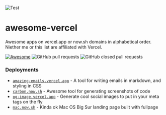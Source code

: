 ![Test](https://og-image.vercel.app/**Awesome**%20Vercel.png?theme=light&md=1&fontSize=100px&images=https%3A%2F%2Fassets.vercel.com%2Fimage%2Fupload%2Ffront%2Fassets%2Fdesign%2Fvercel-triangle-black.svg&images=https%3A%2F%2Fgithub.com%2Fsindresorhus%2Fawesome%2Fraw%2Fmain%2Fmedia%2Flogo.svg)

# awesome-vercel
Awesome apps on vercel.app or now.sh domains in alphabetical order. Niether me or this list are affiliated with Vercel.

[![Awesome](https://awesome.re/badge.svg)](https://awesome.re)
![GitHub pull requests](https://img.shields.io/github/issues-pr/jacobhq/awesome-vercel)
![GitHub closed pull requests](https://img.shields.io/github/issues-pr-closed/jacobhq/awesome-vercel)

### Deployments

- [`amazing-emails.vercel.app`](https://amazing-emails.vercel.app) - A tool for writing emails in markdown, and styling in CSS
- [`carbon.now.sh`](https://carbon.now.sh) - Awesome tool for generating screenshots of code
- [`og-image.vercel.app`](https://og-image.vercel.app/) - Generate cool social images to put in your meta tags on the fly
- [`mac.now.sh`](https://mac.now.sh) - Kinda ok Mac OS Big Sur landing page built with fullpage
